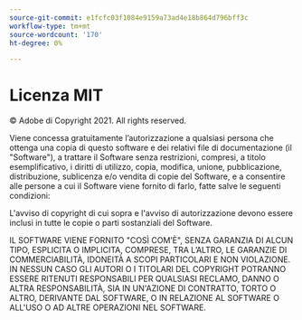 ```yaml
---
source-git-commit: e1fcfc03f1084e9159a73ad4e18b864d796bff3c
workflow-type: tm+mt
source-wordcount: '170'
ht-degree: 0%

---
```

# Licenza MIT

© Adobe di Copyright 2021. All rights reserved.

Viene concessa gratuitamente l’autorizzazione a qualsiasi persona che ottenga una copia di questo software e dei relativi file di documentazione (il &quot;Software&quot;), a trattare il Software senza restrizioni, compresi, a titolo esemplificativo, i diritti di utilizzo, copia, modifica, unione, pubblicazione, distribuzione, sublicenza e/o vendita di copie del Software, e a consentire alle persone a cui il Software viene fornito di farlo, fatte salve le seguenti condizioni:

L&#39;avviso di copyright di cui sopra e l&#39;avviso di autorizzazione devono essere inclusi in tutte le copie o parti sostanziali del Software.

IL SOFTWARE VIENE FORNITO &quot;COSÌ COM’È&quot;, SENZA GARANZIA DI ALCUN TIPO, ESPLICITA O IMPLICITA, COMPRESE, TRA L’ALTRO, LE GARANZIE DI COMMERCIABILITÀ, IDONEITÀ A SCOPI PARTICOLARI E NON VIOLAZIONE. IN NESSUN CASO GLI AUTORI O I TITOLARI DEL COPYRIGHT POTRANNO ESSERE RITENUTI RESPONSABILI PER QUALSIASI RECLAMO, DANNO O ALTRA RESPONSABILITÀ, SIA IN UN&#39;AZIONE DI CONTRATTO, TORTO O ALTRO, DERIVANTE DAL SOFTWARE, O IN RELAZIONE AL SOFTWARE O ALL&#39;USO O AD ALTRE OPERAZIONI NEL SOFTWARE.
